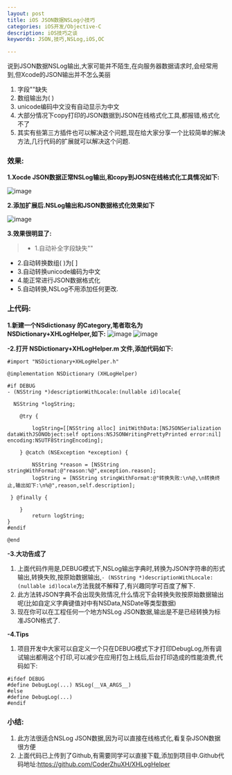 ```yaml
---
layout: post
title: iOS JSON数据NSLog小技巧
categories: iOS开发/Objective-C
description: iOS技巧之谈
keywords: JSON,技巧,NSLog,iOS,OC

---
```


说到JSON数据NSLog输出,大家可能并不陌生,在向服务器数据请求时,会经常用到,但Xcode的JSON输出并不怎么美丽<br>
	
1.	字段""缺失<br>
2.	数组输出为( )<br>
3.	unicode编码中文没有自动显示为中文<br>
4.	大部分情况下copy打印的JSON数据到JSON在线格式化工具,都报错,格式化不了<br>
5.	其实有些第三方插件也可以解决这个问题,现在给大家分享一个比较简单的解决方法,几行代码的扩展就可以解决这个问题.<br>

###	效果:

**1.Xocde JSON数据正常NSLog输出,和copy到JOSN在线格式化工具情况如下:**

![image](http://upload-images.jianshu.io/upload_images/2229730-d9bb01214aa6065a.png?imageMogr2/auto-orient/strip%7CimageView2/2/w/1240)

**2.添加扩展后.NSLog输出和JSON数据格式化效果如下**

![image](http://upload-images.jianshu.io/upload_images/2229730-c3d0541fa455e1a5.png?imageMogr2/auto-orient/strip%7CimageView2/2/w/1240)

**3.效果很明显了:**
>*	1.自动补全字段缺失""
*	2.自动转换数组( )为[ ]
*	3.自动转换unicode编码为中文
*	4.能正常进行JSON数据格式化
*  5.自动转换,NSLog不用添加任何更改.

###	上代码:

**1.新建一个NSdictionasy 的Category,笔者取名为NSDictionary+XHLogHelper,如下:**
![image](http://upload-images.jianshu.io/upload_images/2229730-af6ff693438af981.png?imageMogr2/auto-orient/strip%7CimageView2/2/w/1240)
![image](http://upload-images.jianshu.io/upload_images/2229730-8df81b9d5606cbc4.png?imageMogr2/auto-orient/strip%7CimageView2/2/w/1240)

**-2.打开 NSDictionary+XHLogHelper.m 文件,添加代码如下:**

```objc
#import "NSDictionary+XHLogHelper.h"

@implementation NSDictionary (XHLogHelper)

#if DEBUG
- (NSString *)descriptionWithLocale:(nullable id)locale{

  NSString *logString;

    @try {

        logString=[[NSString alloc] initWithData:[NSJSONSerialization dataWithJSONObject:self options:NSJSONWritingPrettyPrinted error:nil] encoding:NSUTF8StringEncoding];

    } @catch (NSException *exception) {

        NSString *reason = [NSString stringWithFormat:@"reason:%@",exception.reason];
        logString = [NSString stringWithFormat:@"转换失败:\n%@,\n转换终止,输出如下:\n%@",reason,self.description];
   
 } @finally {
 
    }
        return logString;
}
#endif

@end

```
**-3.大功告成了**

1.	上面代码作用是,DEBUG模式下,NSLog输出字典时,转换为JSON字符串的形式输出,转换失败,按原始数据输出,`- (NSString *)descriptionWithLocale:(nullable id)locale`方法我就不解释了,有兴趣同学可百度了解下.
2.	此方法转JSON字典不会出现失败情况,什么情况下会转换失败按原始数据输出呢(比如自定义字典键值对中有NSData,NSDate等类型数据)
3.	现在你可以在工程任何一个地方NSLog JSON数据,输出是不是已经转换为标准JSON格式了.

**-4.Tips**

1.	项目开发中大家可以自定义一个只在DEBUG模式下才打印DebugLog,所有调试输出都用这个打印,可以减少在应用打包上线后,后台打印造成的性能浪费,代码如下:
  
```objc
#ifdef DEBUG
#define DebugLog(...) NSLog(__VA_ARGS__)
#else
#define DebugLog(...)
#endif
```

###	小结:

1.	此方法很适合NSLog JSON数据,因为可以直接在线格式化,看复杂JSON数据很方便   
2.	上面代码已上传到了Github,有需要同学可以直接下载,添加到项目中.Github代码地址:<https://github.com/CoderZhuXH/XHLogHelper>